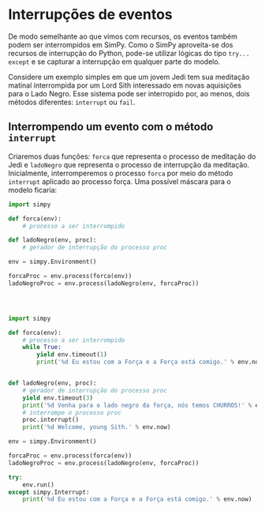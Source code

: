 # Interrupções de eventos

De modo semelhante ao que vimos com recursos, os eventos também podem ser interrompidos em SimPy. Como o SimPy aproveita-se dos recursos de interrupção do Python, pode-se utilizar lógicas do tipo `try... except` e se capturar a interrupção em qualquer parte do modelo.

Considere um exemplo simples em que um jovem Jedi tem sua meditação matinal interrompida por um Lord Sith interessado em novas aquisições para o Lado Negro. Esse sistema pode ser interropido por, ao menos, dois métodos diferentes: `interrupt` ou `fail`.

## Interrompendo um evento com o método `interrupt`

Criaremos duas funções: `forca` que representa o processo de meditação do Jedi e `ladoNegro` que representa o processo de interrupção da meditação. Inicialmente, interromperemos o processo `forca` por meio do método `interrupt` aplicado ao processo força. Uma possível máscara para o modelo ficaria:

```python
import simpy

def forca(env):
    # processo a ser interrompido

def ladoNegro(env, proc):
    # gerador de interrupção do processo proc

env = simpy.Environment()

forcaProc = env.process(forca(env))
ladoNegroProc = env.process(ladoNegro(env, forcaProc))
``` 

```python

``` 

```python

``` 


```python

``` 


```python
import simpy

def forca(env):
    # processo a ser interrompido
    while True:
        yield env.timeout(1)
        print('%d Eu estou com a Força e a Força está comigo.' % env.now)


def ladoNegro(env, proc):
    # gerador de interrupção do processo proc
    yield env.timeout(3)
    print('%d Venha para o lado negro da força, nós temos CHURROS!' % env.now)
    # interrompe o processo proc
    proc.interrupt()
    print('%d Welcome, young Sith.' % env.now)

env = simpy.Environment()

forcaProc = env.process(forca(env))
ladoNegroProc = env.process(ladoNegro(env, forcaProc))

try:
    env.run()
except simpy.Interrupt:
    print('%d Eu estou com a Força e a Força está comigo.' % env.now)
``` 

```python

``` 

```python

``` 

```python

``` 

```python

``` 

```python

``` 

```python

``` 



